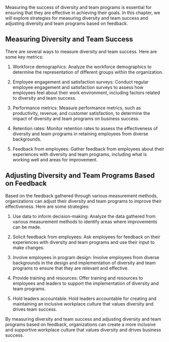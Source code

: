 
Measuring the success of diversity and team programs is essential for ensuring that they are effective in achieving their goals. In this chapter, we will explore strategies for measuring diversity and team success and adjusting diversity and team programs based on feedback.

Measuring Diversity and Team Success
------------------------------------

There are several ways to measure diversity and team success. Here are some key metrics:

1. Workforce demographics: Analyze the workforce demographics to determine the representation of different groups within the organization.

2. Employee engagement and satisfaction surveys: Conduct regular employee engagement and satisfaction surveys to assess how employees feel about their work environment, including factors related to diversity and team success.

3. Performance metrics: Measure performance metrics, such as productivity, revenue, and customer satisfaction, to determine the impact of diversity and team programs on business success.

4. Retention rates: Monitor retention rates to assess the effectiveness of diversity and team programs in retaining employees from diverse backgrounds.

5. Feedback from employees: Gather feedback from employees about their experiences with diversity and team programs, including what is working well and areas for improvement.

Adjusting Diversity and Team Programs Based on Feedback
-------------------------------------------------------

Based on the feedback gathered through various measurement methods, organizations can adjust their diversity and team programs to improve their effectiveness. Here are some strategies:

1. Use data to inform decision-making: Analyze the data gathered from various measurement methods to identify areas where improvements can be made.

2. Solicit feedback from employees: Ask employees for feedback on their experiences with diversity and team programs and use their input to make changes.

3. Involve employees in program design: Involve employees from diverse backgrounds in the design and implementation of diversity and team programs to ensure that they are relevant and effective.

4. Provide training and resources: Offer training and resources to employees and leaders to support the implementation of diversity and team programs.

5. Hold leaders accountable: Hold leaders accountable for creating and maintaining an inclusive workplace culture that values diversity and drives team success.

By measuring diversity and team success and adjusting diversity and team programs based on feedback, organizations can create a more inclusive and supportive workplace culture that values diversity and drives business success.

